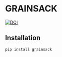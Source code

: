 # GRAINSACK
[![DOI](https://zenodo.org/badge/DOI/10.5281/zenodo.15411798.svg)](https://doi.org/10.5281/zenodo.15411798)

## Installation

```bash
pip install grainsack
```

